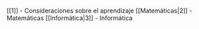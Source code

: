 [[1]] - Consideraciones sobre el aprendizaje
[[Matemáticas|2]] - Matemáticas
[[Informática|3]] - Informática